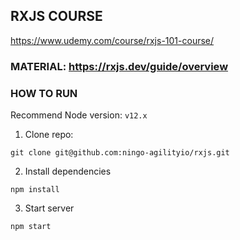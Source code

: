 ## RXJS COURSE
https://www.udemy.com/course/rxjs-101-course/ 
### MATERIAL: https://rxjs.dev/guide/overview

### HOW TO RUN
Recommend Node version: `v12.x`
1. Clone repo: 

```
git clone git@github.com:ningo-agilityio/rxjs.git
```

2. Install dependencies

```
npm install
```

3. Start server

```
npm start
```